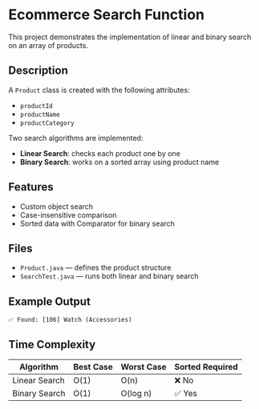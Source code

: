 # Ecommerce Search Function

This project demonstrates the implementation of linear and binary search on an array of products.

## Description

A `Product` class is created with the following attributes:
- `productId`
- `productName`
- `productCategory`

Two search algorithms are implemented:
- **Linear Search**: checks each product one by one
- **Binary Search**: works on a sorted array using product name

## Features

- Custom object search
- Case-insensitive comparison
- Sorted data with Comparator for binary search

## Files

- `Product.java` — defines the product structure
- `SearchTest.java` — runs both linear and binary search

## Example Output

```
✅ Found: [106] Watch (Accessories)
```

## Time Complexity

| Algorithm     | Best Case | Worst Case | Sorted Required |
|---------------|-----------|------------|------------------|
| Linear Search | O(1)      | O(n)       | ❌ No            |
| Binary Search | O(1)      | O(log n)   | ✅ Yes           |
